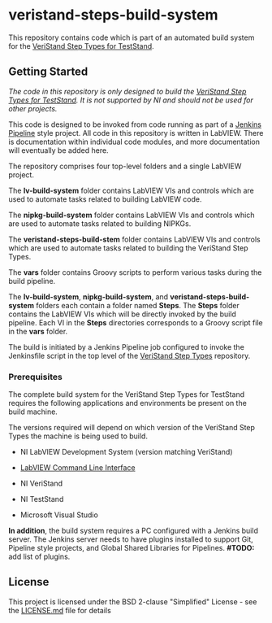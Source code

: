 # veristand-steps-build-system

This repository contains code which is part of an automated build system for the [VeriStand Step Types for TestStand](https://github.com/NIVeriStandAdd-Ons/VeriStand-steps-for-TestStand).

## Getting Started

*The code in this repository is only designed to build the [VeriStand Step Types for TestStand](https://github.com/NIVeriStandAdd-Ons/VeriStand-steps-for-TestStand). It is not supported by NI and should not be used for other projects.*

This code is designed to be invoked from code running as part of a [Jenkins Pipeline](https://jenkins.io/doc/book/pipeline/) style project. All code in this repository is written in LabVIEW. There is documentation within individual code modules, and more documentation will eventually be added here.

The repository comprises four top-level folders and a single LabVIEW project.

The **lv-build-system** folder contains LabVIEW VIs and controls which are used to automate tasks related to building LabVIEW code.

The **nipkg-build-system** folder contains LabVIEW VIs and controls which are used to automate tasks related to building NIPKGs.

The **veristand-steps-build-stem** folder contains LabVIEW VIs and controls which are used to automate tasks related to building the VeriStand Step Types.

The **vars** folder contains Groovy scripts to perform various tasks during the build pipeline.  

The **lv-build-system**, **nipkg-build-system**, and **veristand-steps-build-system** folders each contain a folder named **Steps**. The **Steps** folder contains the LabVIEW VIs which will be directly invoked by the build pipeline. Each VI in the **Steps** directories corresponds to a Groovy script file in the **vars** folder.

The build is initiated by a Jenkins Pipeline job configured to invoke the Jenkinsfile script in the top level of the [VeriStand Step Types](https://github.com/NIVeriStandAdd-Ons/VeriStand-steps-for-TestStand) repository. 


### Prerequisites

The complete build system for the VeriStand Step Types for TestStand requires the following applications and environments be present on the build machine. 

The versions required will depend on which version of the VeriStand Step Types the machine is being used to build.


+ NI LabVIEW Development System (version matching VeriStand)

+ [LabVIEW Command Line Interface](https://github.com/JamesMc86/LabVIEW-CLI)

+ NI VeriStand 

+ NI TestStand

+ Microsoft Visual Studio

**In addition**, the build system requires a PC configured with a Jenkins build server. The Jenkins server needs to have plugins installed to support Git, Pipeline style projects, and Global Shared Libraries for Pipelines. **#TODO:** add list of plugins.


## License

This project is licensed under the BSD 2-clause "Simplified" License - see the [LICENSE.md](LICENSE.md) file for details


